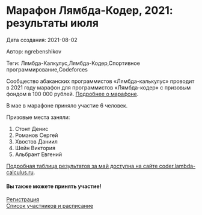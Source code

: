 # Марафон Лямбда-Кодер, 2021: результаты июля

Дата создания: 2021-08-02

Автор: ngrebenshikov

Теги: Лямбда-Калкулус,Лямбда-Кодер,Спортивное программирование,Codeforces

Сообщество абаканских программистов «Лямбда-калькулус» проводит в 2021 году марафон для программистов «Лямбда-кодер» с призовым фондом в 100 000 рублей. [Подробнее о марафоне](http://lambda-calculus.ru/blog/events/187.html).  
  
В мае в марафоне приняло участие 6 человек.  
   
Призовые места заняли:

1. Стонт Денис
2. Романов Сергей
3. Хвостов Даниил
4. Шейн Виктория
5. Альбрант Евгений

  
[Подробная таблица результатов за май доступна на сайте coder.lambda-calculus.ru](http://coder.lambda-calculus.ru/leaderboard/2021-7).  
  

#### Вы также можете принять участие!
 [Регистрация](https://forms.gle/8pdyW43HtAGNzsWH8)  
[Список участников и расписание](http://coder.lambda-calculus.ru)